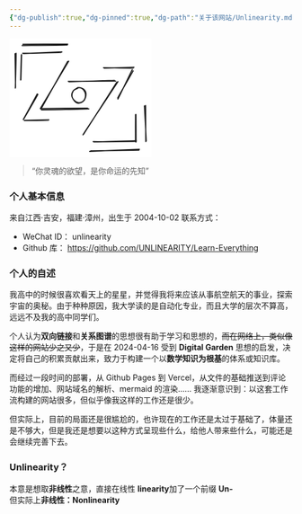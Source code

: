```yaml
---
{"dg-publish":true,"dg-pinned":true,"dg-path":"关于该网站/Unlinearity.md","permalink":"/关于该网站/Unlinearity/","pinned":true,"dgPassFrontmatter":true,"noteIcon":"","created":"2024-04-19T20:22:30.740+08:00","updated":"2025-03-03T13:20:20.412+08:00"}
---
```



<svg version="1.1" xmlns="http://www.w3.org/2000/svg" viewBox="0 0 253.46575251590417 211.00582819541287" width="253.46575251590417" height="211.00582819541287">  <!-- svg-source:excalidraw -->    <defs>    <style class="style-fonts">      @font-face {        font-family: "Virgil";        src: url("https://excalidraw.com/Virgil.woff2");      }      @font-face {        font-family: "Cascadia";        src: url("https://excalidraw.com/Cascadia.woff2");      }      @font-face {        font-family: "Assistant";        src: url("https://excalidraw.com/Assistant-Regular.woff2");      }    </style>      </defs>  <rect x="0" y="0" width="253.46575251590417" height="211.00582819541287" fill="#ffffff"></rect><g stroke-linecap="round"><g transform="translate(104.29556550924676 39.560142159011264) rotate(0 -24.185320869293953 42.43836030560819)"><path d="M-0.63 1.18 C-8.66 15.44, -40.26 72, -48.11 86.06 M1.24 0.76 C-6.93 14.67, -40.69 70.76, -48.93 84.55" stroke="#1e1e1e" stroke-width="2" fill="none"></path></g></g><mask></mask><g stroke-linecap="round"><g transform="translate(55.468608312793855 125.34952376608011) rotate(0 42.21017249655323 -0.4563304979262277)"><path d="M-0.37 -0.69 C13.55 -0.84, 69.58 -1.52, 83.61 -1.43 M1.64 1.56 C15.93 1.61, 72.39 0.44, 85.9 -0.16" stroke="#1e1e1e" stroke-width="2" fill="none"></path></g></g><mask></mask><g stroke-linecap="round"><g transform="translate(106.12082734070673 76.0662811918847) rotate(0 40.841226122958254 -0.4563455379874597)"><path d="M0.04 0.84 C13.65 0.75, 66.96 -1.14, 80.76 -1.59 M-1.41 0.23 C12.66 0.38, 68.98 -0.2, 82.99 -0.4" stroke="#1e1e1e" stroke-width="2" fill="none"></path></g></g><mask></mask><g stroke-linecap="round"><g transform="translate(191.45398373027797 77.43522756547966) rotate(0 -29.433129115476174 46.7734774758155)"><path d="M-0.25 0.22 C-10.29 15.8, -49.42 77.46, -59.35 92.86 M1.82 -0.7 C-8.49 15.06, -50.68 78.34, -60.55 94.03" stroke="#1e1e1e" stroke-width="2" fill="none"></path></g></g><mask></mask><g stroke-linecap="round"><g transform="translate(49.99270249792408 99.33891098520373) rotate(0 -12.320818163579471 22.36001391765028)"><path d="M0.59 0.31 C-3.38 7.75, -20.1 36.4, -24.41 43.74 M-0.56 -0.58 C-4.62 7.06, -20.94 37.08, -25.24 44.76" stroke="#1e1e1e" stroke-width="2" fill="none"></path></g></g><mask></mask><g stroke-linecap="round"><g transform="translate(26.263697086495114 145.88423073208673) rotate(0 21.67552569079156 -0.2281577289324943)"><path d="M0.49 0.22 C7.62 0.23, 35.76 -0.19, 42.95 -0.28 M0.08 -0.14 C7.36 -0.28, 36.75 -0.97, 43.98 -1.16" stroke="#1e1e1e" stroke-width="2" fill="none"></path></g></g><mask></mask><g stroke-linecap="round"><g transform="translate(169.09398485268895 52.3372607403945) rotate(0 26.466958318863846 -0.22816524896311563)"><path d="M-0.08 0.52 C8.57 0.29, 43.93 -0.9, 52.59 -1.01 M-1.57 -0.26 C6.82 -0.36, 42.16 0.58, 51.46 0.24" stroke="#1e1e1e" stroke-width="2" fill="none"></path></g></g><mask></mask><g stroke-linecap="round"><g transform="translate(219.74632420109168 55.987874643681835) rotate(0 -13.917982426351884 25.7824550519439)"><path d="M-1.11 -0.63 C-5.61 8.09, -22.03 43.28, -26.65 51.79 M0.5 1.65 C-4.07 10.04, -22.48 41.53, -26.97 49.79" stroke="#1e1e1e" stroke-width="2" fill="none"></path></g></g><mask></mask><g stroke-linecap="round"><g transform="translate(21.243986409000456 29.064645987136714) rotate(0 -0.4563154578649886 22.131841148656548)"><path d="M0.36 -0.52 C0.24 6.76, -0.73 36.73, -0.87 44.16 M-0.12 0.4 C-0.3 8, -1.19 37.44, -1.29 44.8" stroke="#1e1e1e" stroke-width="2" fill="none"></path></g></g><mask></mask><g stroke-linecap="round"><g transform="translate(25.350945850275252 25.870302421530653) rotate(0 34.224531663426 -0.45633049792623126)"><path d="M-0.19 0.98 C11.08 0.44, 56.53 -1.52, 67.99 -2.03 M-1.76 0.45 C9.29 0.52, 55.19 -0.77, 66.79 -1.08" stroke="#1e1e1e" stroke-width="2" fill="none"></path></g></g><mask></mask><g stroke-linecap="round"><g transform="translate(149.4719388825348 183.3030307608126) rotate(0 38.33143094445586 -0.22815772893249586)"><path d="M0.71 0.88 C13.49 0.88, 63.59 -0.94, 76.24 -1.19 M-0.38 0.3 C12.24 0.55, 62.37 -0.09, 75.06 -0.03" stroke="#1e1e1e" stroke-width="2" fill="none"></path></g></g><mask></mask><g stroke-linecap="round"><g transform="translate(224.7657942376066 134.93241910234718) rotate(0 0 24.641636327158945)"><path d="M-0.35 0.55 C-0.44 8.66, -0.51 40.69, -0.38 48.79 M0.48 0.35 C0.55 8.51, 0.69 41.01, 0.66 49.24" stroke="#1e1e1e" stroke-width="2" fill="none"></path></g></g><mask></mask><g stroke-linecap="round" transform="translate(111.5967331555765 87.47440827948924) rotate(0 12.320818163579473 13.689802137327533)"><path d="M9.59 0.28 C11.99 -0.58, 15.81 0.29, 18.22 1.52 C20.63 2.76, 23.11 5.07, 24.06 7.69 C25.01 10.31, 24.73 14.41, 23.93 17.24 C23.12 20.07, 21.4 22.92, 19.21 24.67 C17.03 26.42, 13.37 27.97, 10.81 27.74 C8.25 27.51, 5.7 25.43, 3.84 23.31 C1.98 21.19, -0.03 17.98, -0.33 15.04 C-0.62 12.09, 0.39 8.13, 2.08 5.64 C3.77 3.16, 8.47 0.96, 9.8 0.11 C11.13 -0.73, 10 0.37, 10.04 0.57 M9.36 0.69 C11.67 -0.27, 15.21 0.12, 17.48 1.4 C19.74 2.67, 21.92 5.8, 22.95 8.36 C23.98 10.93, 24.24 14.12, 23.66 16.78 C23.08 19.44, 21.56 22.63, 19.48 24.31 C17.41 26, 13.75 27.1, 11.2 26.9 C8.64 26.69, 6.14 25.18, 4.16 23.08 C2.18 20.98, -0.37 17.29, -0.67 14.29 C-0.96 11.29, 0.65 7.29, 2.38 5.09 C4.1 2.89, 8.44 1.95, 9.68 1.09 C10.93 0.23, 9.78 -0.23, 9.86 -0.07" stroke="#1e1e1e" stroke-width="2" fill="none"></path></g><g stroke-linecap="round"><g transform="translate(10.748610557615763 26.326647959518112) rotate(0 -0.4563154578649886 30.573880159985563)"><path d="M-0.75 0.62 C-0.57 10.85, 0.07 50.54, 0.17 60.72 M1.06 -0.1 C1.25 10.36, 0.05 52.07, -0.22 62.03" stroke="#1e1e1e" stroke-width="2" fill="none"></path></g></g><mask></mask><g stroke-linecap="round"><g transform="translate(23.982059636925214 11.267876888503736) rotate(0 39.700437478295775 -0.6844957468893398)"><path d="M0.02 -0.94 C13.24 -1.24, 66.37 -1.3, 79.73 -1.25 M-1.43 1.18 C11.63 1.05, 65.42 0.98, 78.96 0.35" stroke="#1e1e1e" stroke-width="2" fill="none"></path></g></g><mask></mask><g stroke-linecap="round"><g transform="translate(143.08334199169008 201.09978481938433) rotate(0 43.80736683944811 -2.053464680576166)"><path d="M-0.38 -0.09 C14.26 -0.88, 73.49 -3.22, 88.23 -3.93 M1.62 -1.19 C16.13 -1.82, 73.29 -1.97, 87.61 -2.31" stroke="#1e1e1e" stroke-width="2" fill="none"></path></g></g><mask></mask><g stroke-linecap="round"><g transform="translate(240.73725638459587 119.41727241322288) rotate(0 1.1408187247849497 31.942879173794864)"><path d="M-0.41 0.63 C0.1 10.98, 2.42 52.44, 2.73 63 M1.57 -0.08 C1.99 10.31, 1.63 53.16, 2.02 64.07" stroke="#1e1e1e" stroke-width="2" fill="none"></path></g></g><mask></mask></svg>

>“你灵魂的欲望，是你命运的先知”
### 个人基本信息
来自江西·吉安，福建·漳州，出生于 2004-10-02
联系方式：
- WeChat ID：  unlinearity
- Github 库： https://github.com/UNLINEARITY/Learn-Everything
### 个人的自述
我高中的时候很喜欢看天上的星星，并觉得我将来应该从事航空航天的事业，探索宇宙的奥秘。由于种种原因，我大学读的是自动化专业，而且大学的层次不算高，远远不及我的高中同学们。

个人认为**双向链接**和**关系图谱**的思想很有助于学习和思想的，~~而在网络上，类似像这样的网站少之又少~~，于是在 2024-04-16 受到 **Digital Garden** 思想的启发，决定将自己的积累贡献出来，致力于构建一个以**数学知识为根基**的体系或知识库。

而经过一段时间的部署，从 Github Pages 到 Vercel，从文件的基础推送到评论功能的增加、网站域名的解析、mermaid 的渲染...... 我逐渐意识到：以这套工作流构建的网站很多，但似乎像我这样的工作还是很少。

但实际上，目前的局面还是很尴尬的，也许现在的工作还是太过于基础了，体量还是不够大，但是我还是想要以这种方式呈现些什么，给他人带来些什么，可能还是会继续完善下去。
### Unlinearity？
本意是想取**非线性**之意，直接在线性 **linearity**加了一个前缀 **Un-**  
但实际上**非线性：Nonlinearity**  

